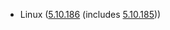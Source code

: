 - Linux ([5.10.186](https://lwn.net/Articles/936676) (includes [5.10.185](https://lwn.net/Articles/935583)))
